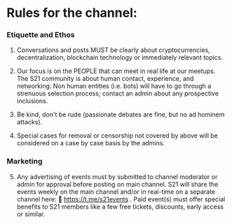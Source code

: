 # Rules for the channel:

### Etiquette and Ethos
1. Conversations and posts MUST be clearly about cryptocurrencies, decentralization, blockchain technology or immediately relevant topics.

2. Our focus is on the PEOPLE that can meet in real life at our meetups. The S21 community is about human contact, experience, and networking. Non human entities (i.e. bots) will have to go through a strenuous selection process; contact an admin about any prospective inclusions.

3. Be kind, don't be rude (passionate debates are fine, but no ad hominem attacks).

4. Special cases for removal or censorship not covered by above will be considered on a case by case basis by the admins.

### Marketing
5. Any advertising of events must by submitted to channel moderator or admin for approval before posting on main channel. S21 will share the events weekly on the main channel and/or in real-time on a separate channel here: 📣 https://t.me/s21events . Paid event(s) must offer special benefits to S21 members like a few free tickets, discounts, early access or similar.

